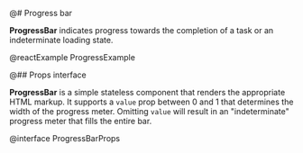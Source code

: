 @# Progress bar

**ProgressBar** indicates progress towards the completion of a task or an indeterminate loading state.

@reactExample ProgressExample

@## Props interface

**ProgressBar** is a simple stateless component that renders the appropriate HTML markup. It supports a `value` prop
between 0 and 1 that determines the width of the progress meter. Omitting `value` will result in an "indeterminate"
progress meter that fills the entire bar.

@interface ProgressBarProps
